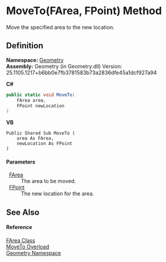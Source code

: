 # MoveTo(FArea, FPoint) Method


Move the specified area to the new location.



## Definition
**Namespace:** <a href="eb409b48-e279-bdb4-daf3-3196b72d55a2.md">Geometry</a>  
**Assembly:** Geometry (in Geometry.dll) Version: 25.1105.1217+b6bb0e7fb3781583b73a2836dfe45a1dcf927a94

**C#**
``` C#
public static void MoveTo(
	FArea area,
	FPoint newLocation
)
```
**VB**
``` VB
Public Shared Sub MoveTo ( 
	area As FArea,
	newLocation As FPoint
)
```



#### Parameters
<dl><dt>  <a href="bb9e7df7-af91-41d9-e4eb-f0500ec02002.md">FArea</a></dt><dd>The area to be moved.</dd><dt>  <a href="477a6142-7b25-5977-263a-a8e4e3c4f582.md">FPoint</a></dt><dd>The new location for the area.</dd></dl>

## See Also


#### Reference
<a href="bb9e7df7-af91-41d9-e4eb-f0500ec02002.md">FArea Class</a>  
<a href="2b36066b-fb89-5279-a595-455c78489db1.md">MoveTo Overload</a>  
<a href="eb409b48-e279-bdb4-daf3-3196b72d55a2.md">Geometry Namespace</a>  

